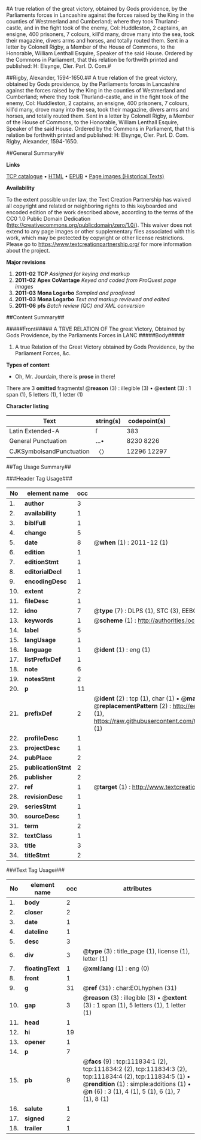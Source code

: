 #A true relation of the great victory, obtained by Gods providence, by the Parliaments forces in Lancashire against the forces raised by the King in the counties of Westmerland and Cumberland; where they took Thurland-castle, and in the fight took of the enemy, Col: Huddleston, 2 captains, an ensigne, 400 prisoners, 7 colours, kill'd many, drove many into the sea, took their magazine, divers arms and horses, and totally routed them. Sent in a letter by Colonell Rigby, a Member of the House of Commons, to the Honorable, William Lenthall Esquire, Speaker of the said House. Ordered by the Commons in Parliament, that this relation be forthwith printed and published: H: Elsynge, Cler. Parl. D. Com.#

##Rigby, Alexander, 1594-1650.##
A true relation of the great victory, obtained by Gods providence, by the Parliaments forces in Lancashire against the forces raised by the King in the counties of Westmerland and Cumberland; where they took Thurland-castle, and in the fight took of the enemy, Col: Huddleston, 2 captains, an ensigne, 400 prisoners, 7 colours, kill'd many, drove many into the sea, took their magazine, divers arms and horses, and totally routed them. Sent in a letter by Colonell Rigby, a Member of the House of Commons, to the Honorable, William Lenthall Esquire, Speaker of the said House. Ordered by the Commons in Parliament, that this relation be forthwith printed and published: H: Elsynge, Cler. Parl. D. Com.
Rigby, Alexander, 1594-1650.

##General Summary##

**Links**

[TCP catalogue](http://www.ota.ox.ac.uk/tcp/)  • 
[HTML](http://tei.it.ox.ac.uk/tcp/Texts-HTML/free/A91/A91822.html)  • 
[EPUB](http://tei.it.ox.ac.uk/tcp/Texts-EPUB/free/A91/A91822.epub) • 
[Page images (Historical Texts)](https://historicaltexts.jisc.ac.uk/eebo-99859738e)

**Availability**

To the extent possible under law, the Text Creation Partnership has waived all copyright and related or neighboring rights to this keyboarded and encoded edition of the work described above, according to the terms of the CC0 1.0 Public Domain Dedication (http://creativecommons.org/publicdomain/zero/1.0/). This waiver does not extend to any page images or other supplementary files associated with this work, which may be protected by copyright or other license restrictions. Please go to https://www.textcreationpartnership.org/ for more information about the project.

**Major revisions**

1. __2011-02__ __TCP__ *Assigned for keying and markup*
1. __2011-02__ __Apex CoVantage__ *Keyed and coded from ProQuest page images*
1. __2011-03__ __Mona Logarbo__ *Sampled and proofread*
1. __2011-03__ __Mona Logarbo__ *Text and markup reviewed and edited*
1. __2011-06__ __pfs__ *Batch review (QC) and XML conversion*

##Content Summary##

#####Front#####
A TRVE RELATION OF The great Victory, Obtained by Gods Providence, by the Parliaments Forces in LANC
#####Body#####

1. A true Relation of the Great Victory obtained by Gods Providence, by the Parliament Forces, &c.

**Types of content**

  * Oh, Mr. Jourdain, there is **prose** in there!

There are 3 **omitted** fragments! 
 @__reason__ (3) : illegible (3)  •  @__extent__ (3) : 1 span (1), 5 letters (1), 1 letter (1)

**Character listing**


|Text|string(s)|codepoint(s)|
|---|---|---|
|Latin Extended-A|ſ|383|
|General Punctuation|…•|8230 8226|
|CJKSymbolsandPunctuation|〈〉|12296 12297|

##Tag Usage Summary##

###Header Tag Usage###

|No|element name|occ|attributes|
|---|---|---|---|
|1.|__author__|3||
|2.|__availability__|1||
|3.|__biblFull__|1||
|4.|__change__|5||
|5.|__date__|8| @__when__ (1) : 2011-12 (1)|
|6.|__edition__|1||
|7.|__editionStmt__|1||
|8.|__editorialDecl__|1||
|9.|__encodingDesc__|1||
|10.|__extent__|2||
|11.|__fileDesc__|1||
|12.|__idno__|7| @__type__ (7) : DLPS (1), STC (3), EEBO-CITATION (1), PROQUEST (1), VID (1)|
|13.|__keywords__|1| @__scheme__ (1) : http://authorities.loc.gov/ (1)|
|14.|__label__|5||
|15.|__langUsage__|1||
|16.|__language__|1| @__ident__ (1) : eng (1)|
|17.|__listPrefixDef__|1||
|18.|__note__|6||
|19.|__notesStmt__|2||
|20.|__p__|11||
|21.|__prefixDef__|2| @__ident__ (2) : tcp (1), char (1)  •  @__matchPattern__ (2) : ([0-9\-]+):([0-9IVX]+) (1), (.+) (1)  •  @__replacementPattern__ (2) : http://eebo.chadwyck.com/downloadtiff?vid=$1&page=$2 (1), https://raw.githubusercontent.com/textcreationpartnership/Texts/master/tcpchars.xml#$1 (1)|
|22.|__profileDesc__|1||
|23.|__projectDesc__|1||
|24.|__pubPlace__|2||
|25.|__publicationStmt__|2||
|26.|__publisher__|2||
|27.|__ref__|1| @__target__ (1) : http://www.textcreationpartnership.org/docs/. (1)|
|28.|__revisionDesc__|1||
|29.|__seriesStmt__|1||
|30.|__sourceDesc__|1||
|31.|__term__|2||
|32.|__textClass__|1||
|33.|__title__|3||
|34.|__titleStmt__|2||


###Text Tag Usage###

|No|element name|occ|attributes|
|---|---|---|---|
|1.|__body__|2||
|2.|__closer__|2||
|3.|__date__|1||
|4.|__dateline__|1||
|5.|__desc__|3||
|6.|__div__|3| @__type__ (3) : title_page (1), license (1), letter (1)|
|7.|__floatingText__|1| @__xml:lang__ (1) : eng (0)|
|8.|__front__|1||
|9.|__g__|31| @__ref__ (31) : char:EOLhyphen (31)|
|10.|__gap__|3| @__reason__ (3) : illegible (3)  •  @__extent__ (3) : 1 span (1), 5 letters (1), 1 letter (1)|
|11.|__head__|1||
|12.|__hi__|19||
|13.|__opener__|1||
|14.|__p__|7||
|15.|__pb__|9| @__facs__ (9) : tcp:111834:1 (2), tcp:111834:2 (2), tcp:111834:3 (2), tcp:111834:4 (2), tcp:111834:5 (1)  •  @__rendition__ (1) : simple:additions (1)  •  @__n__ (6) : 3 (1), 4 (1), 5 (1), 6 (1), 7 (1), 8 (1)|
|16.|__salute__|1||
|17.|__signed__|2||
|18.|__trailer__|1||
